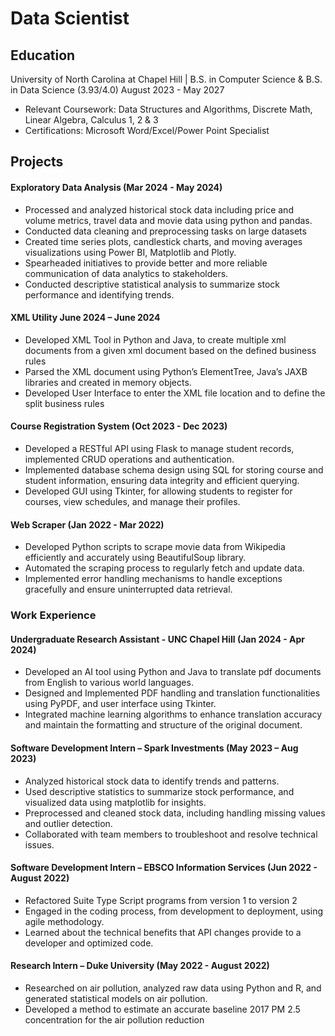 # Data Scientist

## Education
University of North Carolina at Chapel Hill | B.S. in Computer Science & B.S. in Data Science (3.93/4.0) August 2023 - May 2027
- Relevant Coursework: Data Structures and Algorithms, Discrete Math, Linear Algebra, Calculus 1, 2 & 3
- Certifications: Microsoft Word/Excel/Power Point Specialist

## Projects
#### Exploratory Data Analysis (Mar 2024 - May 2024)
- Processed and analyzed historical stock data including price and volume metrics, travel data and movie data using python and pandas.
- Conducted data cleaning and preprocessing tasks on large datasets
- Created time series plots, candlestick charts, and moving averages visualizations using Power BI, Matplotlib and Plotly.
- Spearheaded initiatives to provide better and more reliable communication of data analytics to stakeholders.
- Conducted descriptive statistical analysis to summarize stock performance and identifying trends. 
#### 
#### XML Utility June 2024 – June 2024
- Developed XML Tool in Python and Java, to create multiple xml documents from a given xml document based on the defined business rules
- Parsed the XML document using Python’s ElementTree, Java’s JAXB libraries and created in memory objects.
- Developed User Interface to enter the XML file location and to define the split business rules
#### Course Registration System (Oct 2023 - Dec 2023)
- Developed a RESTful API using Flask to manage student records, implemented CRUD operations and authentication.
- Implemented database schema design using SQL for storing course and student information, ensuring data integrity
and efficient querying.
- Developed GUI using Tkinter, for allowing students to register for courses, view schedules, and manage their profiles. 
#### 
#### Web Scraper (Jan 2022 - Mar 2022)
- Developed Python scripts to scrape movie data from Wikipedia efficiently and accurately using BeautifulSoup library.
- Automated the scraping process to regularly fetch and update data.
- Implemented error handling mechanisms to handle exceptions gracefully and ensure uninterrupted data retrieval.
#### 
### Work Experience
#### Undergraduate Research Assistant - UNC Chapel Hill (Jan 2024 - Apr 2024)
- Developed an AI tool using Python and Java to translate pdf documents from English to various world languages.
- Designed and Implemented PDF handling and translation functionalities using PyPDF, and user interface using Tkinter.
- Integrated machine learning algorithms to enhance translation accuracy and maintain the formatting and structure of
the original document.
#### 
#### Software Development Intern – Spark Investments (May 2023 – Aug 2023)
- Analyzed historical stock data to identify trends and patterns.
- Used descriptive statistics to summarize stock performance, and visualized data using matplotlib for insights.
- Preprocessed and cleaned stock data, including handling missing values and outlier detection.
- Collaborated with team members to troubleshoot and resolve technical issues.
#### 
#### Software Development Intern – EBSCO Information Services (Jun 2022 - August 2022)
- Refactored Suite Type Script programs from version 1 to version 2
- Engaged in the coding process, from development to deployment, using agile methodology.
- Learned about the technical benefits that API changes provide to a developer and optimized code.
#### 
#### Research Intern – Duke University (May 2022 - August 2022)
- Researched on air pollution, analyzed raw data using Python and R, and generated statistical models on air pollution.
- Developed a method to estimate an accurate baseline 2017 PM 2.5 concentration for the air pollution reduction

